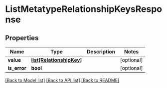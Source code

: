 # ListMetatypeRelationshipKeysResponse

## Properties
Name | Type | Description | Notes
------------ | ------------- | ------------- | -------------
**value** | [**list[RelationshipKey]**](RelationshipKey.md) |  | [optional] 
**is_error** | **bool** |  | [optional] 

[[Back to Model list]](../README.md#documentation-for-models) [[Back to API list]](../README.md#documentation-for-api-endpoints) [[Back to README]](../README.md)

